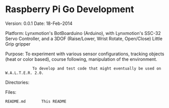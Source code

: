 Raspberry Pi Go Development
===========================

Version:		0.0.1
Date:			18-Feb-2014

Platform:		Lynxmotion's BotBoarduino (Arduino),
					with Lynxmotion's SSC-32 Servo Controller,
					and a 3DOF (Raise/Lower, Wrist Rotate, Open/Close) Little Grip gripper

Purpose:		To experiment with various sensor configurations, tracking objects (heat or
					color based), course following, manipulation of the environment.

				To develop and test code that might eventually be used on W.A.L.T.E.R. 2.0.

Directories:

Files:

	README.md		This README
